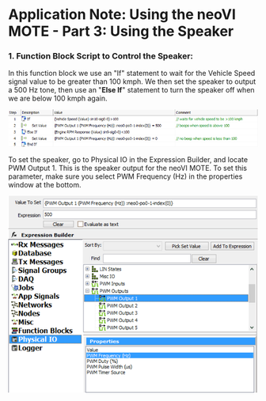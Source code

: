 # Application Note: Using the neoVI MOTE - Part 3: Using the Speaker

### 1. Function Block Script to Control the Speaker:

In this function block we use an "If" statement to wait for the Vehicle Speed signal value to be greater than 100 kmph. We then set the speaker to output a 500 Hz tone, then use an "**Else If**" statement to turn the speaker off when we are below 100 kmph again.

![](../../.gitbook/assets/neoMOTEspeed.gif)

To set the speaker, go to Physical IO in the Expression Builder, and locate PWM Output 1. This is the speaker output for the neoVI MOTE. To set this parameter, make sure you select PWM Frequency (Hz) in the properties window at the bottom.

![](../../.gitbook/assets/neoMOTEspeaker.gif)
